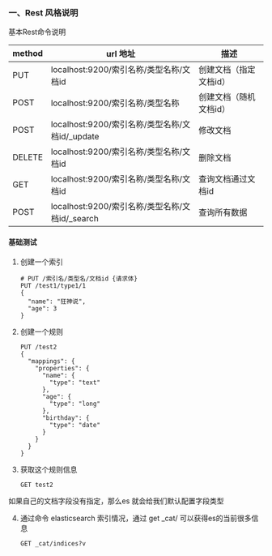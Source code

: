 ### 一、Rest 风格说明

基本Rest命令说明

| method | url 地址                                        | 描述                   |
| ------ | ----------------------------------------------- | ---------------------- |
| PUT    | localhost:9200/索引名称/类型名称/文档id         | 创建文档（指定文档id） |
| POST   | localhost:9200/索引名称/类型名称                | 创建文档（随机文档id） |
| POST   | localhost:9200/索引名称/类型名称/文档id/_update | 修改文档               |
| DELETE | localhost:9200/索引名称/类型名称/文档id         | 删除文档               |
| GET    | localhost:9200/索引名称/类型名称/文档id         | 查询文档通过文档id     |
| POST   | localhost:9200/索引名称/类型名称/文档id/_search | 查询所有数据           |

#### 基础测试

1. 创建一个索引

    ```shell
    # PUT /索引名/类型名/文档id {请求体}
    PUT /test1/type1/1
    {
      "name": "狂神说",
      "age": 3
    }
    ```

2. 创建一个规则

    ```
    PUT /test2
    {
      "mappings": {
        "properties": {
          "name": {
            "type": "text"
          },
          "age": {
            "type": "long"
          },
          "birthday": {
            "type": "date"
          }
        }
      }
    }
    ```

3. 获取这个规则信息

    ```
    GET test2
    ```

如果自己的文档字段没有指定，那么es 就会给我们默认配置字段类型

4. 通过命令 elasticsearch 索引情况，通过 get _cat/ 可以获得es的当前很多信息

    ```shell
    GET _cat/indices?v
    ```

    
